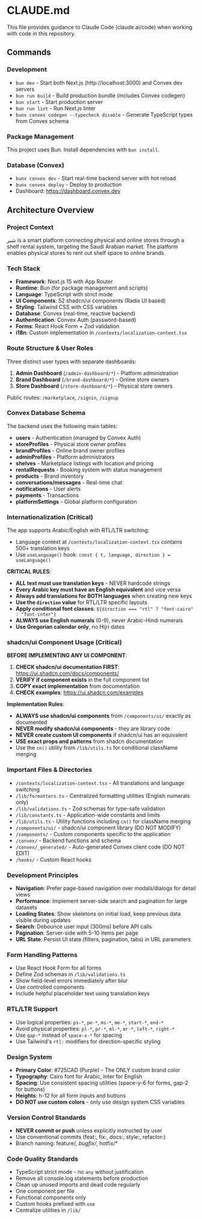 # CLAUDE.md

This file provides guidance to Claude Code (claude.ai/code) when working with code in this repository.

## Commands

### Development
- `bun dev` - Start both Next.js (http://localhost:3000) and Convex dev servers
- `bun run build` - Build production bundle (includes Convex codegen)
- `bun start` - Start production server
- `bun run lint` - Run Next.js linter
- `bunx convex codegen --typecheck disable` - Generate TypeScript types from Convex schema

### Package Management
This project uses Bun. Install dependencies with `bun install`.

### Database (Convex)
- `bunx convex dev` - Start real-time backend server with hot reload
- `bunx convex deploy` - Deploy to production
- Dashboard: https://dashboard.convex.dev

## Architecture Overview

### Project Context
شبر is a smart platform connecting physical and online stores through a shelf rental system, targeting the Saudi Arabian market. The platform enables physical stores to rent out shelf space to online brands.

### Tech Stack
- **Framework**: Next.js 15 with App Router
- **Runtime**: Bun (for package management and scripts)
- **Language**: TypeScript with strict mode
- **UI Components**: 52 shadcn/ui components (Radix UI based)
- **Styling**: Tailwind CSS with CSS variables
- **Database**: Convex (real-time, reactive backend)
- **Authentication**: Convex Auth (password-based)
- **Forms**: React Hook Form + Zod validation
- **i18n**: Custom implementation in `/contexts/localization-context.tsx`

### Route Structure & User Roles

Three distinct user types with separate dashboards:

1. **Admin Dashboard** (`/admin-dashboard/*`) - Platform administration
2. **Brand Dashboard** (`/brand-dashboard/*`) - Online store owners
3. **Store Dashboard** (`/store-dashboard/*`) - Physical store owners

Public routes: `/marketplace`, `/signin`, `/signup`

### Convex Database Schema

The backend uses the following main tables:
- **users** - Authentication (managed by Convex Auth)
- **storeProfiles** - Physical store owner profiles
- **brandProfiles** - Online brand owner profiles
- **adminProfiles** - Platform administrators
- **shelves** - Marketplace listings with location and pricing
- **rentalRequests** - Booking system with status management
- **products** - Brand inventory
- **conversations/messages** - Real-time chat
- **notifications** - User alerts
- **payments** - Transactions
- **platformSettings** - Global platform configuration

### Internationalization (Critical)

The app supports Arabic/English with RTL/LTR switching:
- Language context at `/contexts/localization-context.tsx` contains 500+ translation keys
- Use `useLanguage()` hook: `const { t, language, direction } = useLanguage()`

**CRITICAL RULES**:
- **ALL text must use translation keys** - NEVER hardcode strings
- **Every Arabic key must have an English equivalent** and vice versa
- **Always add translations for BOTH languages** when creating new keys
- **Use the `direction` value** for RTL/LTR specific layouts
- **Apply conditional font classes**: `${direction === "rtl" ? "font-cairo" : "font-inter"}`
- **ALWAYS use English numerals** (0-9), never Arabic-Hindi numerals
- **Use Gregorian calendar only**, no Hijri dates

### shadcn/ui Component Usage (Critical)

**BEFORE IMPLEMENTING ANY UI COMPONENT**:
1. **CHECK shadcn/ui documentation FIRST**: https://ui.shadcn.com/docs/components/
2. **VERIFY if component exists** in the full component list
3. **COPY exact implementation** from documentation
4. **CHECK examples**: https://ui.shadcn.com/examples

**Implementation Rules**:
- **ALWAYS use shadcn/ui components** from `/components/ui/` exactly as documented
- **NEVER modify shadcn/ui components** - they are library code
- **NEVER create custom UI components** if shadcn/ui has an equivalent
- **USE exact props and patterns** from shadcn documentation
- Use the `cn()` utility from `/lib/utils.ts` for conditional className merging

### Important Files & Directories

- `/contexts/localization-context.tsx` - All translations and language switching
- `/lib/formatters.ts` - Centralized formatting utilities (English numerals only)
- `/lib/validations.ts` - Zod schemas for type-safe validation
- `/lib/constants.ts` - Application-wide constants and limits
- `/lib/utils.ts` - Utility functions including `cn()` for className merging
- `/components/ui/` - shadcn/ui component library (DO NOT MODIFY)
- `/components/` - Custom components specific to the application
- `/convex/` - Backend functions and schema
- `/convex/_generated/` - Auto-generated Convex client code (DO NOT EDIT)
- `/hooks/` - Custom React hooks

### Development Principles

- **Navigation**: Prefer page-based navigation over modals/dialogs for detail views
- **Performance**: Implement server-side search and pagination for large datasets
- **Loading States**: Show skeletons on initial load, keep previous data visible during updates
- **Search**: Debounce user input (300ms) before API calls
- **Pagination**: Server-side with 5-10 items per page
- **URL State**: Persist UI state (filters, pagination, tabs) in URL parameters

### Form Handling Patterns

- Use React Hook Form for all forms
- Define Zod schemas in `/lib/validations.ts`
- Show field-level errors immediately after blur
- Use controlled components
- Include helpful placeholder text using translation keys

### RTL/LTR Support

- Use logical properties: `ps-*`, `pe-*`, `ms-*`, `me-*`, `start-*`, `end-*`
- Avoid physical properties: `pl-*`, `pr-*`, `ml-*`, `mr-*`, `left-*`, `right-*`
- Use `gap-*` instead of `space-x-*` for spacing
- Use Tailwind's `rtl:` modifiers for direction-specific styling

### Design System

- **Primary Color**: #725CAD (Purple) - The ONLY custom brand color
- **Typography**: Cairo font for Arabic, Inter for English
- **Spacing**: Use consistent spacing utilities (space-y-6 for forms, gap-2 for buttons)
- **Heights**: h-12 for all form inputs and buttons
- **DO NOT use custom colors** - only use design system CSS variables

### Version Control Standards

- **NEVER commit or push** unless explicitly instructed by user
- Use conventional commits (feat:, fix:, docs:, style:, refactor:)
- Branch naming: feature/*, bugfix/*, hotfix/*

### Code Quality Standards

- TypeScript strict mode - no `any` without justification
- Remove all console.log statements before production
- Clean up unused imports and dead code regularly
- One component per file
- Functional components only
- Custom hooks prefixed with `use`
- Centralize utilities in `/lib/`